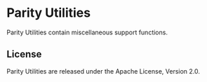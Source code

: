 Parity Utilities
================

Parity Utilities contain miscellaneous support functions.


License
-------

Parity Utilities are released under the Apache License, Version 2.0.

